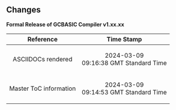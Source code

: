 <div class="section">

<div class="titlepage">

<div>

<div>

<span id="changes"></span>Changes
----------------------------------

</div>

</div>

</div>

<span class="strong">**Formal Release of GCBASIC Compiler
v1.xx.xx**</span>

  

<div class="informaltable">

<table data-border="1" width="60%">
<thead>
<tr class="header">
<th style="text-align: center;"><span class="strong"><strong>Reference</strong></span></th>
<th style="text-align: center;"><span class="strong"><strong>Time Stamp</strong></span></th>
</tr>
</thead>
<tbody>
<tr class="odd">
<td style="text-align: center;"><p>ASCIIDOCs rendered</p></td>
<td style="text-align: center;"><p>2024-03-09<br />
09:16:38 GMT Standard Time</p></td>
</tr>
<tr class="even">
<td style="text-align: center;"><p>Master ToC information</p></td>
<td style="text-align: center;"><p>2024-03-09<br />
09:14:53 GMT Standard Time</p></td>
</tr>
</tbody>
</table>

</div>

  

</div>
